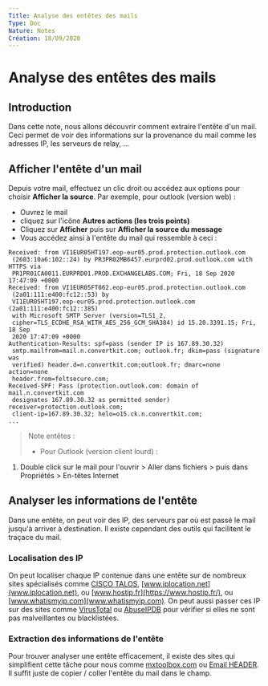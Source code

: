 ```yaml
---
Title: Analyse des entêtes des mails
Type: Doc
Nature: Notes
Création: 18/09/2020
---
```


# Analyse des entêtes des mails

## Introduction
Dans cette note, nous allons découvrir comment extraire l'entête d'un mail.
Ceci permet de voir des informations sur la provenance du mail comme les adresses IP,
les serveurs de relay, ...

## Afficher l'entête d'un mail
Depuis votre mail, effectuez un clic droit ou accédez aux options pour choisir **Afficher la source**.
Par exemple, pour outlook (version web) :
- Ouvrez le mail
- cliquez sur l'icône **Autres actions (les trois points)**
- Cliquez sur **Afficher** puis sur **Afficher la source du message**
- Vous accédez ainsi à l'entête du mail qui ressemble à ceci :

```
Received: from VI1EUR05HT197.eop-eur05.prod.protection.outlook.com
 (2603:10a6:102::24) by PR3PR02MB6457.eurprd02.prod.outlook.com with HTTPS via
 PR1PR01CA0011.EURPRD01.PROD.EXCHANGELABS.COM; Fri, 18 Sep 2020 17:47:09 +0000
Received: from VI1EUR05FT062.eop-eur05.prod.protection.outlook.com
 (2a01:111:e400:fc12::53) by
 VI1EUR05HT197.eop-eur05.prod.protection.outlook.com (2a01:111:e400:fc12::385)
 with Microsoft SMTP Server (version=TLS1_2,
 cipher=TLS_ECDHE_RSA_WITH_AES_256_GCM_SHA384) id 15.20.3391.15; Fri, 18 Sep
 2020 17:47:09 +0000
Authentication-Results: spf=pass (sender IP is 167.89.30.32)
 smtp.mailfrom=mail.n.convertkit.com; outlook.fr; dkim=pass (signature was
 verified) header.d=n.convertkit.com;outlook.fr; dmarc=none action=none
 header.from=feltsecure.com;
Received-SPF: Pass (protection.outlook.com: domain of mail.n.convertkit.com
 designates 167.89.30.32 as permitted sender) receiver=protection.outlook.com;
 client-ip=167.89.30.32; helo=o15.ck.n.convertkit.com;
...

```
> Note entêtes :
> - Pour Outlook (version client lourd) :
  1. Double click sur le mail pour l'ouvrir > Aller dans fichiers > puis dans Propriétés > En-têtes Internet


## Analyser les informations de l'entête
Dans une entête, on peut voir des IP, des serveurs par où est passé le mail jusqu'à arriver à destination.
Il existe cependant des outils qui facilitent le traçace du mail.
### Localisation des IP
On peut localiser chaque IP contenue dans une entête sur de nombreux sites spécialisés comme [CISCO TALOS](https://talosintelligence.com/), [www.iplocation.net](www.iplocation.net), ou [www.hostip.fr](https://www.hostip.fr/), ou [www.whatismyip.com](www.whatismyip.com).
On peut aussi passer ces IP sur des sites comme [VirusTotal](https://www.virustotal.com/gui/home/search) ou [AbuseIPDB](https://www.abuseipdb.com/) pour vérifier si elles ne sont pas malveillantes ou blacklistées.

### Extraction des informations de l'entête
Pour trouver analyser une entête efficacement, il existe des sites qui simplifient cette tâche pour nous comme [mxtoolbox.com](https://mxtoolbox.com/EmailHeaders.aspx) ou [Email HEADER](https://emailheaders.net/). Il suffit juste de copier / coller l'entête du mail dans le champ.
